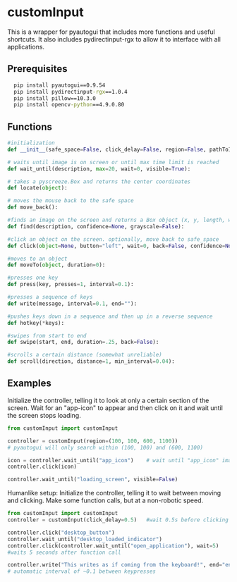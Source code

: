
# customInput

This is a wrapper for pyautogui that includes more functions and useful shortcuts. It also includes pydirectinput-rgx to allow it to interface with all applications.

## Prerequisites

```cmd
  pip install pyautogui==0.9.54
  pip install pydirectinput-rgx==1.0.4
  pip install pillow==10.3.0
  pip install opencv-python==4.9.0.80
```
    
## Functions
```python
#initialization
def __init__(safe_space=False, click_delay=False, region=False, pathToImages=pathToImages):

# waits until image is on screen or until max time limit is reached
def wait_until(description, max=20, wait=0, visible=True):

# takes a pyscreeze.Box and returns the center coordinates
def locate(object):

# moves the mouse back to the safe space
def move_back():

#finds an image on the screen and returns a Box object (x, y, length, width) or False
def find(description, confidence=None, grayscale=False):

#click an object on the screen. optionally, move back to safe_space
def click(object=None, button="left", wait=0, back=False, confidence=None):

#moves to an object
def moveTo(object, duration=0):

#presses one key
def press(key, presses=1, interval=0.1):

#presses a sequence of keys
def write(message, interval=0.1, end=""):

#pushes keys down in a sequence and then up in a reverse sequence
def hotkey(*keys):

#swipes from start to end
def swipe(start, end, duration=.25, back=False):

#scrolls a certain distance (somewhat unreliable)
def scroll(direction, distance=1, min_interval=0.04):
```



## Examples

Initialize the controller, telling it to look at only a certain section of the screen.
Wait for an "app-icon" to appear and then click on it and wait until the screen stops loading.
```python
from customInput import customInput

controller = customInput(region=(100, 100, 600, 1100))
# pyautogui will only search within (100, 100) and (600, 1100)

icon = controller.wait_until("app_icon")    # wait until "app_icon" image appears
controller.click(icon)

controller.wait_until("loading_screen", visible=False)
```

Humanlike setup: Initialize the controller, telling it to wait between moving and clicking. Make some function calls, but at a non-robotic speed.
```python
from customInput import customInput
controller = customInput(click_delay=0.5)   #wait 0.5s before clicking

controller.click("desktop_button")
controller.wait_until("desktop_loaded_indicator")
controller.click(controller.wait_until("open_application"), wait=5)
#waits 5 seconds after function call

controller.write("This writes as if coming from the keyboard!", end="enter")
# automatic interval of ~0.1 between keypresses
```